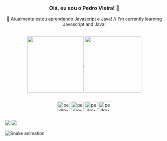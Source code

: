 
### <div align='center'> Olá, eu sou o Pedro Vieira! 👋</div>
<div align='center'>🌱 Atualmente estou aprendendo Javascript e Java! // I'm currently learning Javascript and Java!</div>

##

<div align="center">
  <a href="https://github.com/pedrovs3">
  <img align="center" height="180em" src="https://github-readme-stats.vercel.app/api?username=pedrovs3&show_icons=true&theme=white&include_all_commits=true&count_private=true"/>
  <img align="center" height="180em" src="https://github-readme-stats.vercel.app/api/top-langs/?username=pedrovs3&layout=compact&langs_count=7&theme=white"/>
</div>
  
  ##
  
  <div align='center'>
    <img align="center" alt="pedro-CSS" height="30" width="40" src="https://cdn.jsdelivr.net/gh/devicons/devicon/icons/css3/css3-original.svg" />
    <img align="center" alt="pedro-HTML" height="30" width="40" src="https://cdn.jsdelivr.net/gh/devicons/devicon/icons/html5/html5-original.svg" />
    <img align="center" alt="pedro-JS" height="30" width="40" src="https://cdn.jsdelivr.net/gh/devicons/devicon/icons/javascript/javascript-original.svg" />
    <img align="center" alt="pedro-Py" height="30" width="40" src="https://cdn.jsdelivr.net/gh/devicons/devicon/icons/python/python-original.svg" />
  </div>
  
  ##
  
 <div>
  <a href="https://www.instagram.com/pedrovs3_/" target="_blank"><img src="https://img.shields.io/badge/-Instagram-%23E4405F?style=for-the-badge&logo=instagram&logoColor=white" target="_blank"></a>
  <a href = "mailto:pedrovs3@hotmail.com"><img src="https://img.shields.io/badge/-Hotmail-%23333?style=for-the-badge&logo=gmail&logoColor=white" target="_blank"></a>
 </div>
  
![Snake animation](https://github.com/pedrovs3/pedrovs3/blob/output/github-contribution-grid-snake.svg)

